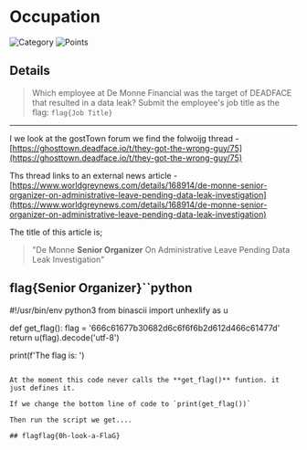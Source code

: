 # Occupation 
![Category](http://img.shields.io/badge/Category-OSINT-orange?style=for-the-badge) ![Points](http://img.shields.io/badge/Points-20-brightgreen?style=for-the-badge)

## Details

> Which employee at De Monne Financial was the target of DEADFACE that resulted in a data leak? Submit the employee's job title as the flag: `flag{Job Title}`
---

I we look at the gostTown forum we find the folwoijg thread - [https://ghosttown.deadface.io/t/they-got-the-wrong-guy/75](https://ghosttown.deadface.io/t/they-got-the-wrong-guy/75)

Ths thread links to an external news article - [https://www.worldgreynews.com/details/168914/de-monne-senior-organizer-on-administrative-leave-pending-data-leak-investigation](https://www.worldgreynews.com/details/168914/de-monne-senior-organizer-on-administrative-leave-pending-data-leak-investigation)

The title of this article is;

> "De Monne **Senior Organizer** On Administrative Leave Pending Data Leak Investigation" 

## flag{Senior Organizer}``python
#!/usr/bin/env python3
from binascii import unhexlify as u

def get_flag():
    flag = '666c61677b30682d6c6f6f6b2d612d466c61477d'
    return u(flag).decode('utf-8')


print(f'The flag is: ')
```

At the moment this code never calls the **get_flag()** funtion. it just defines it.

If we change the bottom line of code to `print(get_flag())`

Then run the script we get....

## flagflag{0h-look-a-FlaG}
